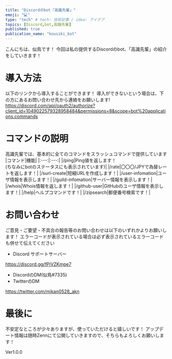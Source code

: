 ```yaml
---
title: "Discordのbot「高識先輩」"
emoji: "💻"
type: "tech" # tech: 技術記事 / idea: アイデア
topics: [Discord,bot,高識先輩]
published: true
publication_name: "kousiki_bot"
---
```


こんにちは、似鳥です！
今回は私の提供するDiscordのbot、「高識先輩」の紹介をしていきます！
# 導入方法
以下のリンクから導入することができます！
導入ができないという場合は、下の方にあるお問い合わせ先から連絡をお願いします!
https://discord.com/api/oauth2/authorize?client_id=1049022579328958484&permissions=8&scope=bot%20applications.commands
# コマンドの説明
高識先輩では、基本的に全てのコマンドをスラッシュコマンドで提供しています
|コマンド|機能|
|:---:|:---:|
|/ping|Ping値を返します！<br>(ちなみにbotのステータスにも表示されています)|
|/rate|〇〇〇/JPYで為替レートを返します！|
|/surl-create|短縮URLを作成します！|
|/user-infomation|ユーザ情報を表示します！|
|/guild-infomation|サーバー情報を表示します！|
|/whois|Whois情報を返します！|
|/github-user|GitHubのユーザ情報を表示します！|
|/help|ヘルプコマンドです！|
|/zipsearch|郵便番号検索です！|

# お問い合わせ
ご意見・ご要望・不具合の報告等のお問い合わせは以下のいずれかよりお願いします！
エラーコードが表示されている場合は必ず表示されているエラーコードも併せて伝えてください
- Discord サポートサーバー

https://discord.gg/fPjVZKmpe7
- DiscordのDM(似鳥#7335)
- TwitterのDM

https://twitter.com/mikan0528_akn
# 最後に
不安定なところが少々ありますが、使っていただけると嬉しいです！
アップデート情報は随時Zennにて公開していきますので、そちらもよろしくお願いします！

Ver1.0.0